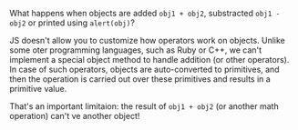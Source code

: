 What happens when objects are added `obj1 + obj2`, substracted `obj1 - obj2` or printed using `alert(obj)`?

JS doesn't allow you to customize how operators work on objects. Unlike some oter programming languages, such as Ruby or C++, we can't implement a special object method to handle addition (or other operators).
In case of such operators, objects are auto-converted to primitives, and then the operation is carried out over these primitives and results in a primitive value.

That's an important limitaion: the result of `obj1 + obj2` (or another math operation) can't ve another object!
